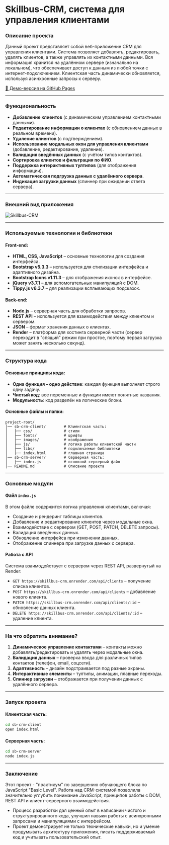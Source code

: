 # Skillbus-CRM, система для управления клиентами

### Описание проекта

Данный проект представляет собой веб-приложение CRM для управления клиентами. Система позволяет добавлять, редактировать, удалять клиентов, а также управлять их контактными данными. Вся информация хранится на удалённом сервере (изначально на локальном), что обеспечивает доступ к данным из любой точки с интернет-подключением. Клиентская часть динамически обновляется, используя асинхронные запросы к серверу.

[🔗 Демо-версия на GitHub Pages](https://matowdev.github.io/fullstack-js-by-skillbox/core-courses/3-js-basic-level/practicum-js-basic-level/sb-crm-client/)

---

### Функциональность

- **Добавление клиентов** (с динамическим управлением контактными данными).
- **Редактирование информации о клиентах** (с обновлением данных в реальном времени).
- **Удаление клиентов** (с подтверждением).
- **Использование модальных окон для управления клиентами** (добавление, редактирование, удаление).
- **Валидация введённых данных** (с учётом типов контактов).
- **Сортировка клиентов и фильтрация по ФИО**.
- **Поддержка интерактивных тултипов** (для отображения информации).
- **Автоматическая подгрузка данных с удалённого сервера**.
- **Индикация загрузки данных** (спиннер при ожидании ответа сервера).

---

### Внешний вид приложения

![Skillbus-CRM]()

---

### Используемые технологии и библиотеки

#### Front-end:

- **HTML, CSS, JavaScript** – основные технологии для создания интерфейса.
- **Bootstrap v5.3.3** – используется для стилизации интерфейса и адаптивного дизайна.
- **Bootstrap Icons v1.11.3** – для отображения иконок в интерфейсе.
- **jQuery v3.7.1** – для вспомогательных манипуляций с DOM.
- **Tippy.js v6.3.7** – для реализации всплывающих подсказок.

#### Back-end:

- **Node.js** – серверная часть для обработки запросов.
- **REST API** – используется для взаимодействия между клиентом и сервером.
- **JSON** – формат хранения данных о клиентах.
- **Render** – платформа для хостинга серверной части (сервер переходит в "спящий" режим при простое, поэтому первая загрузка может занять несколько секунд).

---

### Структура кода

#### Основные принципы кода:

- **Одна функция – одно действие**: каждая функция выполняет строго одну задачу.
- **Чистый код**: все переменные и функции имеют понятные названия.
- **Модульность**: код разделён на логические блоки.

#### Основные файлы и папки:

```
project-root/
│── sb-crm-client/        # Клиентская часть:
│   ├── css/              # стили
│   ├── fonts/            # шрифты
│   ├── images/           # изображения
│   ├── js/               # логика работы клиентской части
│   ├── libs/             # подключаемые библиотеки
│   ├── index.html        # главная страница
│── sb-crm-server/        # Серверная часть:
│   ├── index.js          # основной серверный файл
│── README.md             # Описание проекта
```

---

### Основные модули

#### Файл `index.js`

В этом файле содержится логика управления клиентами, включая:

- Создание и рендеринг таблицы клиентов.
- Добавление и редактирование клиентов через модальные окна.
- Взаимодействие с сервером (GET, POST, PATCH, DELETE запросы).
- Валидация введённых данных.
- Обновление интерфейса при изменении данных.
- Отображение спиннера при загрузке данных с сервера.

#### Работа с API

Система взаимодействует с сервером через REST API, развернутый на Render:

- `GET https://skillbus-crm.onrender.com/api/clients` – получение списка клиентов.
- `POST https://skillbus-crm.onrender.com/api/clients` – добавление нового клиента.
- `PATCH https://skillbus-crm.onrender.com/api/clients/:id` – обновление данных клиента.
- `DELETE https://skillbus-crm.onrender.com/api/clients/:id` – удаление клиента.

---

### На что обратить внимание?

1. **Динамическое управление контактами** – контакты можно добавлять/редактировать и удалять через модальные окна.
2. **Валидация данных** – проверка ввода для различных типов контактов (телефон, email, соцсети).
3. **Адаптивность** – дизайн подстраивается под разные экраны.
4. **Интерактивные элементы** – тултипы, анимации, плавные переходы.
5. **Спиннер загрузки** – отображается при получении данных с удалённого сервера.

---

### Запуск проекта

#### Клиентская часть:

```sh
cd sb-crm-client
open index.html
```

#### Серверная часть:

```sh
cd sb-crm-server
node index.js
```

---

### Заключение

Этот проект - "практикум" по завершению обучающего блока по JavaScript "Basic Level". Работа над CRM-системой позволила значительно углубить понимание JavaScript, принципов работы с DOM, REST API и клиент-серверного взаимодействия.

- Процесс разработки дал ценный опыт в написании чистого и структурированного кода, улучшил навыки работы с асинхронными запросами и манипуляциями с интерфейсом.
- Проект демонстрирует не только технические навыки, но и умение продумывать архитектуру приложения, писать поддерживаемый код и учитывать пользовательский опыт.
